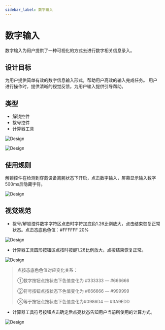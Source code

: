 ```yaml
---
sidebar_label: 数字输入
---
```


# 数字输入   

数字输入为用户提供了一种可视化的方式去进行数字相关信息录入。  

## 设计目标  

为用户提供简单有效的数字信息输入形式，帮助用户高效的输入完成任务。
用户进行操作时，提供清晰的视觉反馈，为用户输入提供引导帮助。  

## 类型  

- 解锁控件
- 拨号控件
- 计算器工具  

![Design](/img/design/input_14.png)  

![Design](/img/design/input_15.png)

## 使用规则  

解锁控件在检测到穿戴设备离腕状态下开启，点击数字输入，屏幕显示输入数字500ms后隐藏字符。  

![Design](/img/design/input_16.png)

## 视觉规范  

- 拨号/解锁控件数字字符区点击时字符加底色1.26比例放大，点击结束恢复正常状态。点击态底色色值：#FFFFFF  20%   

![Design](/img/design/input_17.png)   

- 计算器工具圆形按钮区点按时按键1.26比例放大，点按结束恢复正常。  

![Design](/img/design/input_18.png)  

>点按态底色色值对应变化关系：
>
>①数字按钮点按状态下色值变化为 #333333 — #666666   
>
>②符号按钮点按状态下色值变化为 #666666 — #999999
>
>③等于按钮点按状态下色值变化为#0986D4 — #3A9EDD       

- 计算器工具符号按钮点击确定后点亮状态告知用户当前所使用的计算方式。  

![Design](/img/design/input_19.png)
